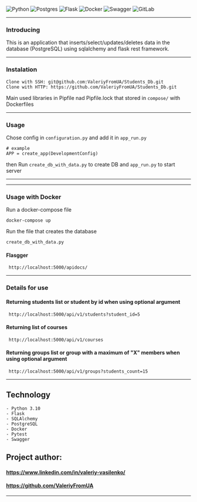 ![Python](https://img.shields.io/badge/python-3670A0?style=for-the-badge&logo=python&logoColor=ffdd54)
![Postgres](https://img.shields.io/badge/postgres-%23316192.svg?style=for-the-badge&logo=postgresql&logoColor=white)
![Flask](https://img.shields.io/badge/flask-%23000.svg?style=for-the-badge&logo=flask&logoColor=white)
![Docker](https://img.shields.io/badge/docker-%230db7ed.svg?style=for-the-badge&logo=docker&logoColor=white)
![Swagger](https://img.shields.io/badge/-Swagger-%23Clojure?style=for-the-badge&logo=swagger&logoColor=white)
![GitLab](https://img.shields.io/badge/gitlab-%23181717.svg?style=for-the-badge&logo=gitlab&logoColor=white)

***

### Introducing

This is an application that inserts/select/updates/deletes data in the database (PostgreSQL) using sqlalchemy and flask
rest framework.
***
### Instalation

    Clone with SSH: git@github.com:ValeriyFromUA/Students_Db.git
    Clone with HTTP: https://github.com/ValeriyFromUA/Students_Db.git

Main used libraries in Pipfile nad Pipfile.lock that stored in `compose/` with Dockerfiles

***

### Usage

Chose config in ```configuration.py``` and add it in ```app_run.py```

```
# example
APP = create_app(DevelopmentConfig)
```

then Run ```create_db_with_data.py``` to create DB and ```app_run.py``` to start server
<hr />

***

### Usage with Docker

Run a docker-compose file

```docker-compose up```

Run the file that creates the database

```create_db_with_data.py```

#### Flasgger

     http://localhost:5000/apidocs/

***

### Details for use

#### Returning students list or student by id when using optional argument

     http://localhost:5000/api/v1/students?student_id=5

#### Returning list of courses

     http://localhost:5000/api/v1/courses

#### Returning groups list or group with a maximum of "X" members when using optional argument

     http://localhost:5000/api/v1/groups?students_count=15

***

## Technology

    - Python 3.10
    - Flask
    - SQLAlchemy
    - PostgreSQL
    - Docker
    - Pytest
    - Swagger

## Project author:

#### https://www.linkedin.com/in/valeriy-vasilenko/

#### https://github.com/ValeriyFromUA

***
